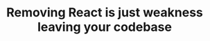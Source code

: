 ---
url: >-
  https://begin.com/blog/posts/2024-01-26-removing-react-is-just-weakness-leaving-your-codebase
title: Removing React is just weakness leaving your codebase
dateRead: '2024-01-27'
authors:
  - Simon MacDonald
notes: >-
  React is a liability lurking in your codebase. Lead to me reading about Chesty Puller!
topics:
  - react
  - javascript
purposes:
  - work
---